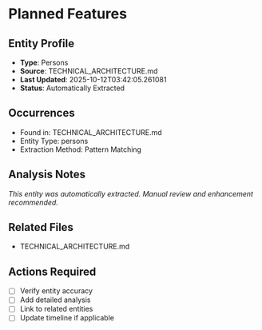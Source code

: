 # Planned Features

## Entity Profile
- **Type**: Persons
- **Source**: TECHNICAL_ARCHITECTURE.md
- **Last Updated**: 2025-10-12T03:42:05.261081
- **Status**: Automatically Extracted

## Occurrences
- Found in: TECHNICAL_ARCHITECTURE.md
- Entity Type: persons
- Extraction Method: Pattern Matching

## Analysis Notes
*This entity was automatically extracted. Manual review and enhancement recommended.*

## Related Files
- TECHNICAL_ARCHITECTURE.md

## Actions Required
- [ ] Verify entity accuracy
- [ ] Add detailed analysis
- [ ] Link to related entities
- [ ] Update timeline if applicable
